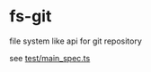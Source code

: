# fs-git

file system like api for git repository

see [test/main_spec.ts](https://github.com/vvakame/fs-git/blob/master/test/main_spec.ts#L37)
